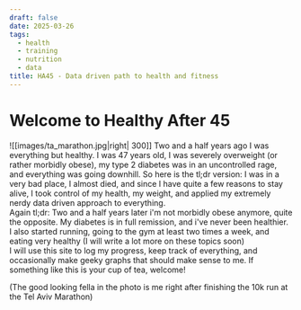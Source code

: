 ```yaml
---
draft: false
date: 2025-03-26
tags:
  - health
  - training
  - nutrition
  - data
title: HA45 - Data driven path to health and fitness
---
```


# Welcome to Healthy After 45

![[images/ta_marathon.jpg|right| 300]] Two and a half years ago I was everything but healthy. I was 47 years old, I was severely overweight (or rather morbidly obese), my type 2 diabetes was in an uncontrolled rage, and everything was going downhill. So here is the tl;dr version: I was in a very bad place, I almost died, and since I have quite a few reasons to stay alive, I took control of my health, my weight, and applied my extremely nerdy data driven approach to everything.<br>
Again tl;dr: Two and a half years later i'm not morbidly obese anymore, quite the opposite. My diabetes is in full remission, and i've never been healthier. I also started running, going to the gym at least two times a week, and eating very healthy (I will write a lot more on these topics soon)<br>
I will use this site to log my progress, keep track of everything, and occasionally make geeky graphs that should make sense to me. If something like this is your cup of tea, welcome!

(The good looking fella in the photo is me right after finishing the 10k run at the Tel Aviv Marathon)

